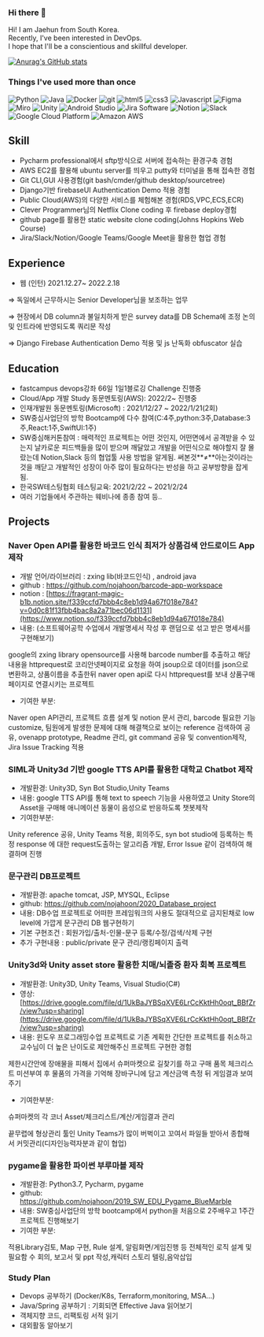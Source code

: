 ### Hi there 👋

Hi! I am Jaehun from South Korea.  
Recently, I've been interested in DevOps.  
I hope that I'll be a conscientious and skillful developer.

[![Anurag's GitHub stats](https://github-readme-stats.vercel.app/api?username=nojahoon&theme=algolia&count_private=true&hide=contribs,prs)](https://github.com/anuraghazra/github-readme-stats)

### Things I've used more than once

<p>
  <img alt="Python" src ="https://img.shields.io/badge/-Python-3776AB?&style=flat-square&logo=Python&logoColor=yellow"/>
  <img alt="Java" src ="https://img.shields.io/badge/-Java-007396?&style=flat-square&logo=Java&logoColor=white"/>
  <img alt="Docker" src="https://img.shields.io/badge/-Docker-46a2f1?style=flat-square&logo=docker&logoColor=white" />
  <img alt="git" src="https://img.shields.io/badge/-Git-F05032?style=flat-square&logo=git&logoColor=white" />
  <img alt="html5" src="https://img.shields.io/badge/-HTML5-E34F26?style=flat-square&logo=html5&logoColor=white" />
  <img alt="css3" src="https://img.shields.io/badge/-CSS3-1572B6?style=flat-square&logo=CSS3&logoColor=white" />
  <img alt="Javascript" src="https://img.shields.io/badge/-Javascript-F7DF1E?style=flat-square&logo=Javascript&logoColor=white" />
  <img alt="Figma" src="https://img.shields.io/badge/-Figma-F24E1E?style=flat-square&logo=Figma&logoColor=white" />
  <img alt="Miro" src="https://img.shields.io/badge/-Miro-050038?style=flat-square&logo=Miro&logoColor=white" />
  <img alt="Unity" src="https://img.shields.io/badge/-Unity-000000?style=flat-square&logo=Unity&logoColor=white" />
  <img alt="Android Studio" src="https://img.shields.io/badge/-Android Studio-3DDC84?style=flat-square&logo=Android Studio&logoColor=white" />
  <img alt="Jira Software" src="https://img.shields.io/badge/-Jira Software-0052CC?style=flat-square&logo=Jira Software&logoColor=white" />
  <img alt="Notion" src="https://img.shields.io/badge/-Notion-000000?style=flat-square&logo=Notion&logoColor=white" />
  <img alt="Slack" src="https://img.shields.io/badge/-Slack-4A154B?style=flat-square&logo=slack&logoColor=white" />
  <img alt="Google Cloud Platform" src="https://img.shields.io/badge/-Google_Cloud_Platform-1a73e8?style=flat-square&logo=google-cloud&logoColor=white" />
  <img alt="Amazon AWS" src="https://img.shields.io/badge/-Amazon AWS-232F3E?style=flat-square&logo=Amazon AWS&logoColor=white" />
</p>

## Skill

- Pycharm professional에서 sftp방식으로 서버에 접속하는 환경구축 경험
- AWS EC2를 활용해 ubuntu server를 띄우고 putty와 터미널을 통해 접속한 경험
- Git CLI,GUI 사용경험(git bash/cmder/github desktop/sourcetree)
- Django기반 firebaseUI Authentication Demo 적용 경험
- Public Cloud(AWS)의 다양한 서비스를 체험해본 경험(RDS,VPC,ECS,ECR)
- Clever Programmer님의 Netflix Clone coding 후 firebase deploy경험
- github page를 활용한 static website clone coding(Johns Hopkins Web Course)
- Jira/Slack/Notion/Google Teams/Google Meet을 활용한 협업 경험

## Experience

- 웹 (인턴) 2021.12.27~ 2022.2.18

⇒ 독일에서 근무하시는 Senior Developer님을 보조하는 업무

⇒ 현장에서 DB column과 불일치하게 받은 survey data를 DB Schema에 조정 논의 및 인트라에 반영되도록 쿼리문 작성

⇒ Django Firebase Authentication Demo 적용 및 js 난독화 obfuscator 실습


## Education
- fastcampus devops강좌 66일 1일1블로깅 Challenge 진행중
- Cloud/App 개발 Study 동문멘토링(AWS):  2022/2~ 진행중
- 인재개발원 동문멘토링(Microsoft) : 2021/12/27 ~ 2022/1/21(2회)
- SW중심사업단의 방학 Bootcamp에 다수 참여(C:4주,python:3주,Database:3주,React:1주,SwiftUI:1주)
- SW중심해커톤참여 : 매력적인 프로젝트는 어떤 것인지, 어떤면에서 공격받을 수 있는지 날카로운 피드백들을 많이 받으며 깨달았고 개발을 어떤식으로 해야할지 잘 몰랐는데 Notion,Slack 등의 협업툴 사용 방법을 알게됨. 써본것**≠**아는것이라는 것을 깨닫고 개발적인 성장이 아주 많이 필요하다는 반성을 하고 공부방향을 잡게됨.
- 한국SW테스팅협회 테스팅교육: 2021/2/22 ~ 2021/2/24
- 여러 기업들에서 주관하는 웨비나에 종종 참여 등..

## Projects

### Naver Open API를 활용한 바코드 인식 최저가 상품검색 안드로이드 App 제작

- 개발 언어/라이브러리 : zxing lib(바코드인식) , android java
- github : https://github.com/nojahoon/barcode-app-workspace
- notion : [https://fragrant-magic-b1b.notion.site/f339ccfd7bbb4c8eb1d94a67f018e784?v=0d0c81f13fbb4bac8a2a71bec06d1131](https://www.notion.so/f339ccfd7bbb4c8eb1d94a67f018e784)
- 내용: (소프트웨어공학 수업에서 개발명세서 작성 후 랜덤으로 섞고 받은 명세서를 구현해보기)

google의 zxing library opensource를 사용해 barcode number를 추출하고 해당 내용을 httprequest로 코리안넷페이지로 요청을 하여 jsoup으로 데이터를 json으로 변환하고, 상품이름을 추출한뒤 naver open api로 다시 httprequest를 보내 상품구매페이지로 연결시키는 프로젝트

- 기여한 부분:

Naver open API관리, 프로젝트 흐름 설계 및 notion 문서 관리, barcode 필요한 기능 customize, 팀원에게 발생한 문제에 대해 해결책으로 보이는 reference 검색하여 공유, ovenapp prototype, Readme 관리, git command 공유 및 convention제작, Jira Issue Tracking 적용    

### SIML과 Unity3d 기반 google TTS API를 활용한 대학교 Chatbot 제작

- 개발환경: Unity3D, Syn Bot Studio,Unity Teams
- 내용: google TTS API를 통해 text to speech 기능을 사용하였고 Unity Store의 Asset을 구매해 애니메이션 동물이 음성으로 반응하도록 챗봇제작
- 기여한부분:

Unity reference 공유, Unity Teams 적용, 회의주도, syn bot studio에 등록하는 특정 response
에 대한 request도출하는 알고리즘 개발, Error Issue 같이 검색하여 해결하며 진행    

### 문구관리 DB프로젝트

- 개발환경: apache tomcat, JSP, MYSQL, Eclipse
- github: https://github.com/nojahoon/2020_Database_project
- 내용: DB수업 프로젝트로 어떠한 프레임워크의 사용도 절대적으로 금지된채로 low level에 가깝게 문구관리 DB 웹구현하기
- 기본 구현조건 : 회원가입/출처-인물-문구 등록/수정/검색/삭제 구현
- 추가 구현내용 : public/private 문구 관리/랭킹페이지 출력    
  

### Unity3d와 Unity asset store 활용한 치매/뇌졸증 환자 회복 프로젝트

- 개발환경: Unity3D, Unity Teams, Visual Studio(C#)
- 영상: [https://drive.google.com/file/d/1UkBaJYBSqXVE6LrCcKktHh0oqt_BBfZr/view?usp=sharing](https://drive.google.com/file/d/1UkBaJYBSqXVE6LrCcKktHh0oqt_BBfZr/view?usp=sharing)
- 내용: 윈도우 프로그래밍수업 프로젝트로 기존 계획한 간단한 프로젝트를 취소하고 교수님이 더 높은 난이도로 제안해주신 프로젝트 구현한 경험

 제한시간안에 장애물을 피해서 집에서 슈퍼마켓으로 길찾기를 하고 구매 품목 체크리스트 미션부여 후 물품의 가격을 기억해 장바구니에 담고 계산금액 측정 뒤 게임결과 보여주기

- 기여한부분:

슈퍼마켓의 각 코너 Asset/체크리스트/계산/게임결과 관리

끝무렵에 형상관리 툴인 Unity Teams가 많이 버벅이고 꼬여서 파일들 받아서 종합해서 커밋관리(디자인능력자분과 같이 협업)    
  

### pygame을 활용한 파이썬 부루마블 제작

- 개발환경: Python3.7, Pycharm, pygame
- github: https://github.com/nojahoon/2019_SW_EDU_Pygame_BlueMarble
- 내용: SW중심사업단의 방학 bootcamp에서 python을 처음으로 2주배우고 1주간 프로젝트 진행해보기
- 기여한 부분:

적용Library검토, Map 구현, Rule 설계, 알림화면/게임진행 등 전체적인 로직 설계 및 필요함
수 회의, 보고서 및 ppt 작성,캐릭터 스토리 텔링,음악삽입  
  

### Study Plan

- Devops 공부하기 (Docker/K8s, Terraform,monitoring, MSA…)
- Java/Spring 공부하기 : 기회되면 Effective Java 읽어보기
- 객체지향 코드, 리팩토링 서적 읽기
- 대외활동 알아보기




<!--
**nojahoon/nojahoon** is a ✨ _special_ ✨ repository because its `README.md` (this file) appears on your GitHub profile.

Here are some ideas to get you started:

- 🔭 I’m currently working on ...
- 🌱 I’m currently learning ...
- 👯 I’m looking to collaborate on ...
- 🤔 I’m looking for help with ...
- 💬 Ask me about ...
- 📫 How to reach me: ...
- 😄 Pronouns: ...
- ⚡ Fun fact: ...
-->
